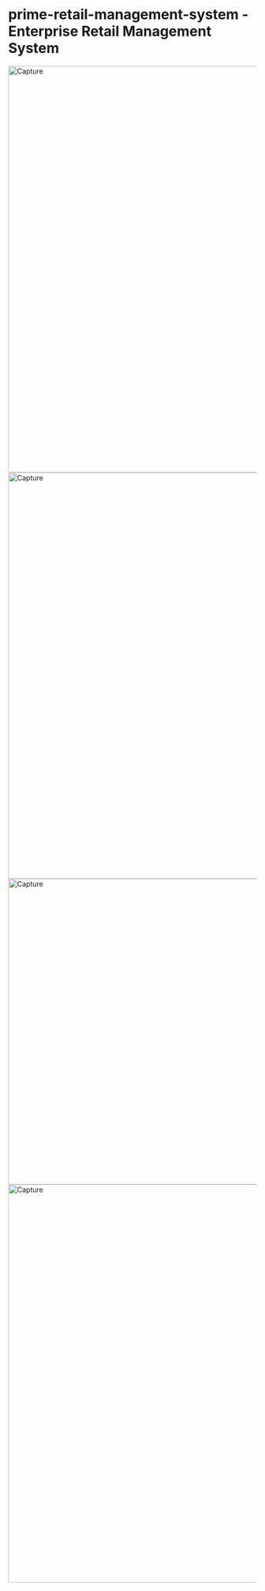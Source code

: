 # prime-retail-management-system - Enterprise Retail Management System

<img width="822" alt="Capture" src="https://user-images.githubusercontent.com/27639667/141013632-261fd9e3-824d-4de1-ae63-5d0525525a13.PNG">

<img width="821" alt="Capture" src="https://user-images.githubusercontent.com/27639667/141013549-d156b526-4c41-4e3a-8b62-dd3b5b1bd7b6.PNG">
<img width="618" alt="Capture" src="https://user-images.githubusercontent.com/27639667/141013757-a0eeb32a-0751-476a-8c1f-1f55e08f745a.PNG">

<img width="805" alt="Capture" src="https://user-images.githubusercontent.com/27639667/141013709-34048617-eab5-40c9-b3c8-fcd839fc5ecb.PNG">
